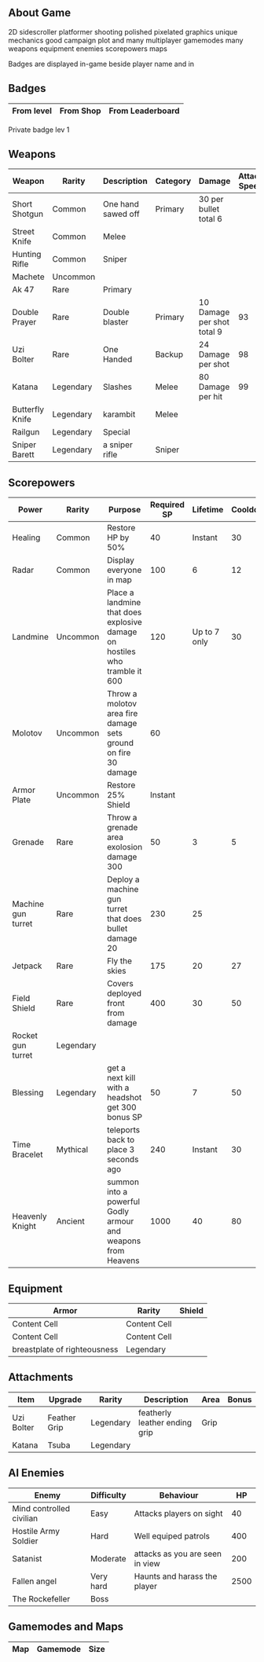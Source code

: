## About Game
2D sidescroller platformer shooting polished
pixelated graphics unique mechanics good campaign
plot and many multiplayer gamemodes many weapons
equipment enemies scorepowers maps

Badges are displayed in-game beside player name
and in 

## Badges 

From level | From Shop | From Leaderboard 
------------- | ------------- | ------------- 
Private badge lev 1 

## Weapons

Weapon | Rarity | Description | Category | Damage | Attack Speed | Mobility | Capacity | Shotgun | Automatic | Explosive | Travel Time | 
------------- | ------------- | ------------- | ------------- | ------------- | ------------- | ------------- | ------------- | ------------- | ------------- | ------------- | -------------    
Short Shotgun | Common | One hand sawed off | Primary | 30 per bullet total 6 | 
Street Knife | Common | Melee
Hunting Rifle | Common | Sniper
Machete | Uncommon
Ak 47 | Rare | Primary
Double Prayer | Rare | Double blaster | Primary | 10 Damage per shot total 9 | 93 | 65 | 2 | Yes | No | No
Uzi Bolter  | Rare | One Handed  | Backup | 24 Damage per shot | 98 | 70 | 13 | No
Katana  | Legendary | Slashes | Melee | 80 Damage per hit | 99 | 85
Butterfly Knife | Legendary | karambit | Melee 
Railgun | Legendary | Special
Sniper Barett | Legendary | a sniper rifle | Sniper

## Scorepowers

Power  | Rarity | Purpose | Required SP | Lifetime | Cooldown | Cost
------------- | ------------- | ------------- | ------------- | ------------- | ------------- | -------------
Healing | Common | Restore HP by 50% | 40 | Instant | 30 
Radar | Common | Display everyone in map | 100 | 6 | 12 
Landmine | Uncommon | Place a landmine that does explosive damage on hostiles who tramble it 600 | 120 | Up to 7 only | 30 
Molotov | Uncommon | Throw a molotov area fire damage sets ground on fire 30 damage | 60
Armor Plate | Uncommon | Restore 25% Shield | Instant
Grenade  | Rare | Throw a grenade area exolosion damage 300 | 50 | 3 | 5
Machine gun turret | Rare | Deploy a machine gun turret that does bullet damage 20 | 230 | 25 
Jetpack | Rare | Fly the skies | 175 | 20 | 27 
Field Shield | Rare | Covers deployed front from damage | 400 | 30 | 50 
Rocket gun turret | Legendary
Blessing | Legendary | get a next kill with a headshot get 300 bonus SP | 50 | 7 | 50 
Time Bracelet | Mythical | teleports back to place 3 seconds ago | 240 | Instant | 30
Heavenly Knight | Ancient | summon into a powerful Godly armour and weapons from Heavens | 1000 | 40 | 80 

## Equipment

Armor  | Rarity | Shield
------------- | ------------- | -------------
Content Cell  | Content Cell
Content Cell  | Content Cell
breastplate of righteousness | Legendary

## Attachments

Item | Upgrade | Rarity | Description | Area | Bonus
------------- | ------------- | ------------- | ------------- | ------------- | -------------
Uzi Bolter | Feather Grip | Legendary | featherly leather ending grip | Grip 
Katana | Tsuba | Legendary | 


## AI Enemies 

Enemy | Difficulty | Behaviour | HP 
------------- | ------------- | ------------- | -------------
Mind controlled civilian | Easy | Attacks players on sight | 40
Hostile Army Soldier | Hard | Well equiped patrols | 400
Satanist | Moderate | attacks as you are seen in view | 200
Fallen angel | Very hard | Haunts and harass the player | 2500
The Rockefeller | Boss


## Gamemodes and Maps

Map | Gamemode | Size
------------- | ------------- | ------------- 
